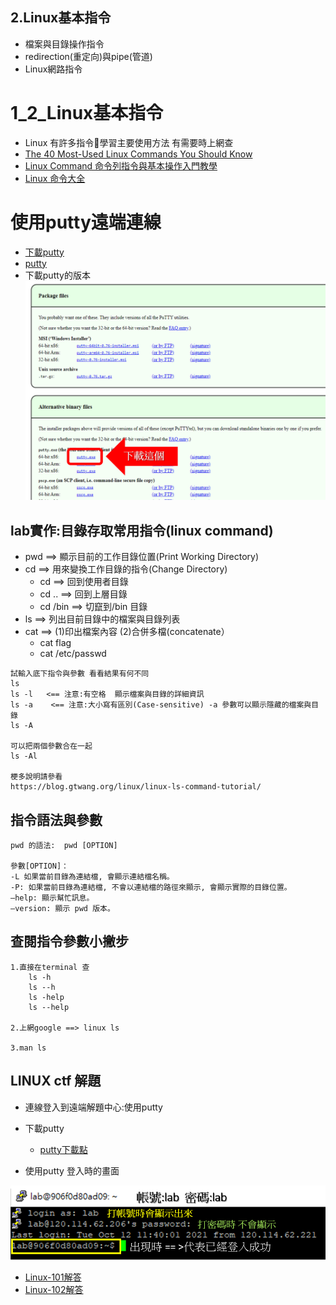## 2.Linux基本指令

- 檔案與目錄操作指令
- redirection(重定向)與pipe(管道)
- Linux網路指令

# 1_2_Linux基本指令
- Linux 有許多指令學習主要使用方法 有需要時上網查
- [The 40 Most-Used Linux Commands You Should Know](https://kinsta.com/blog/linux-commands/#:~:text=A%20Linux%20command%20is%20a,abstraction%20of%20command%2Dline%20programs.)
- [Linux Command 命令列指令與基本操作入門教學](https://blog.techbridge.cc/2017/12/23/linux-commnd-line-tutorial/)
- [Linux 命令大全](https://www.runoob.com/linux/linux-command-manual.html)


# 使用putty遠端連線

- [下載putty](https://www.chiark.greenend.org.uk/~sgtatham/putty/latest.html)
- [putty]()
- 下載putty的版本
![下載putty版本](./putty.png)

## lab實作:目錄存取常用指令(linux command)
- pwd ==>  顯示目前的工作目錄位置(Print Working Directory)
- cd ==> 用來變換工作目錄的指令(Change Directory)
  - cd ==> 回到使用者目錄
  - cd .. ==> 回到上層目錄
  - cd /bin ==> 切竄到/bin 目錄
- ls ==> 列出目前目錄中的檔案與目錄列表
- cat ==> (1)印出檔案內容 (2)合併多檔(concatenate）
  - cat flag
  - cat /etc/passwd

```
試輸入底下指令與參數 看看結果有何不同
ls
ls -l   <== 注意:有空格  顯示檔案與目錄的詳細資訊
ls -a    <== 注意:大小寫有區別(Case-sensitive) -a 參數可以顯示隱藏的檔案與目錄
ls -A

可以把兩個參數合在一起
ls -Al

梗多說明請參看
https://blog.gtwang.org/linux/linux-ls-command-tutorial/
```
## 指令語法與參數
```
pwd 的語法:  pwd [OPTION]

參數[OPTION]：
-L 如果當前目錄為連結檔, 會顯示連結檔名稱。
-P: 如果當前目錄為連結檔, 不會以連結檔的路徑來顯示, 會顯示實際的目錄位置。
–help: 顯示幫忙訊息。
–version: 顯示 pwd 版本。
```
## 查閱指令參數小撇步
```
1.直接在terminal 查 
    ls -h
    ls --h
    ls -help
    ls --help
    
2.上網google ==> linux ls

3.man ls
```

## LINUX ctf 解題
- 連線登入到遠端解題中心:使用putty 
- 下載putty
  - [putty下載點](https://www.chiark.greenend.org.uk/~sgtatham/putty/latest.html)

- 使用putty 登入時的畫面

![登入畫面.png](登入畫面.png)

- [Linux-101解答]()
- [Linux-102解答]()


